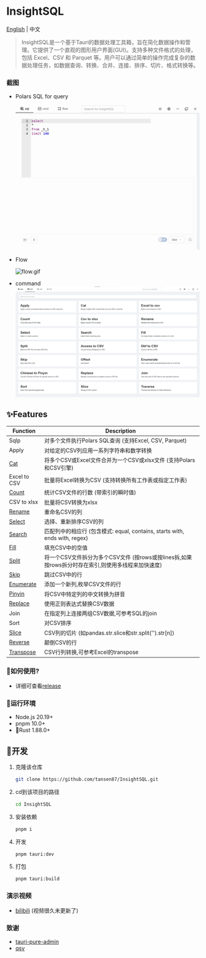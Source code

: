 <h1>InsightSQL</h1>

[English](./README.md) | 中文

> InsightSQL是一个基于Tauri的数据处理工具箱，旨在简化数据操作和管理。它提供了一个直观的图形用户界面(GUI)。支持多种文件格式的处理，包括 Excel、CSV 和 Parquet 等。用户可以通过简单的操作完成复杂的数据处理任务，如数据查询、转换、合并、连接、排序、切片、格式转换等。


### 截图

* Polars SQL for query

  ![sqlp.gif](/docs/img/sqlp.gif)

* Flow

  ![flow.gif](/docs/img/flow.gif)

* command
  ![cmd.png](/docs/img/cmd.png)


## ✨Features

| Function | Description |
| ------- | ----------- |
| Sqlp | 对多个文件执行Polars SQL查询 (支持Excel, CSV, Parquet) |
| Apply | 对给定的CSV列应用一系列字符串和数学转换 |
| [Cat](./docs/cat.md) | 将多个CSV或Excel文件合并为一个CSV或xlsx文件 (支持Polars和CSV引擎) |
| Excel  to CSV | 批量将Excel转换为CSV (支持转换所有工作表或指定工作表) |
| [Count](./docs/count.md) | 统计CSV文件的行数 (带索引的瞬时值) |
| CSV to xlsx | 批量将CSV转换为xlsx |
| [Rename](./docs/rename.md) | 重命名CSV的列 |
| [Select](./docs/select.md) | 选择、重新排序CSV的列 |
| [Search](./docs/search.md) | 匹配列中的相应行 (包含模式: equal, contains, starts with, ends with, regex) |
| [Fill](./docs/fill.md) | 填充CSV中的空值 |
| [Split](./docs/split.md) | 将一个CSV文件拆分为多个CSV文件 (按rows或按lines拆,如果按rows拆分时存在索引,则使用多线程来加快速度) |
| [Skip](./docs/skip.md) | 跳过CSV中的行 |
| [Enumerate](./docs/enumerate.md) | 添加一个新列,枚举CSV文件的行 |
| [Pinyin](./docs/pinyin.md) | 将CSV中特定列的中文转换为拼音 |
| [Replace](./docs/replace.md) | 使用正则表达式替换CSV数据 |
| Join | 在指定列上连接两组CSV数据,可参考SQL的join |
| Sort | 对CSV排序 |
| [Slice](./docs/str_slice.md) | CSV列的切片 (如pandas.str.slice和str.split('').str[n]) |
| [Reverse](./docs/reverse.md) | 颠倒CSV的行 |
| [Transpose](./docs/transpose.md) | CSV行列转换,可参考Excel的transpose |

### 🍖如何使用?

* 详细可查看[release](https://github.com/tansen87/InsightSQL/releases/)


### 🏃‍运行环境

* Node.js 20.19+
* pnpm 10.0+
* 🦀Rust 1.88.0+


## 🚀开发

1. 克隆该仓库

   ```bash
   git clone https://github.com/tansen87/InsightSQL.git
   ```

2. cd到该项目的路径

   ```bash
   cd InsightSQL
   ```

3. 安装依赖

   ```bash
   pnpm i
   ```

4. 开发

   ```bash
   pnpm tauri:dev
   ```

5. 打包

   ```bash
   pnpm tauri:build
   ```


### 演示视频

* [bilibili](https://www.bilibili.com/video/BV1XS411c7zd/?spm_id_from=333.999.0.0&vd_source=5ee5270944c6e7a459e1311330bf455c) (视频很久未更新了)


### 致谢
* [tauri-pure-admin](https://github.com/pure-admin/tauri-pure-admin)
* [qsv](https://github.com/jqnatividad/qsv)
